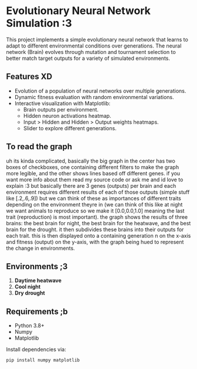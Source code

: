 # Evolutionary Neural Network Simulation :3

This project implements a simple evolutionary neural network that learns to adapt to different environmental conditions over generations. The neural network (Brain) evolves through mutation and tournament selection to better match target outputs for a variety of simulated environments.

## Features XD

- Evolution of a population of neural networks over multiple generations.
- Dynamic fitness evaluation with random environmental variations.
- Interactive visualization with Matplotlib:
  - Brain outputs per environment.
  - Hidden neuron activations heatmap.
  - Input > Hidden and Hidden > Output weights heatmaps.
  - Slider to explore different generations.

## To read the graph
uh its kinda complicated, basically the big graph in the center has 
two boxes of checkboxes, one containing different filters to make the
graph more legible, and the other shows lines based off different genes.
if you want more info about them read my source code or ask me and id love to explain :3 but basically there are 3 genes (outputs) per brain and each environment requires different results of each of those outputs (simple stuff like [.2,.6,.9]) but we can think of these as importances of different traits depending on the environment theyre in (we can think of this like at night we want animals to reproduce so we make it [0.0,0.0,1.0] meaning the last trait (reproduction) is most important).
the graph shows the results of three brains: the best brain for night, the best brain for the heatwave, and the best brain for the drought. it then subdivides these brains into their outputs for each trait. this is then displayed onto a containing generation n on the x-axis and fitness (output) on the y-axis, with the graph being hued to represent the change in environments.

## Environments ;3

1. **Daytime heatwave** 
2. **Cool night** 
3. **Dry drought** 

## Requirements ;b

- Python 3.8+
- Numpy
- Matplotlib

Install dependencies via:

```bash
pip install numpy matplotlib
